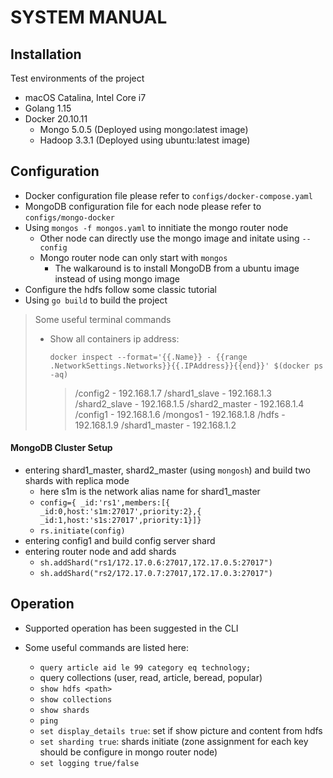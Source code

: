 # SYSTEM MANUAL

## Installation

Test environments of the project

+ macOS Catalina, Intel Core i7
+ Golang 1.15
+ Docker 20.10.11
  + Mongo 5.0.5 (Deployed using mongo:latest image)
  + Hadoop 3.3.1 (Deployed using ubuntu:latest image)

## Configuration

+ Docker configuration file please refer to `configs/docker-compose.yaml`
+ MongoDB configuration file for each node please refer to `configs/mongo-docker`
+ Using `mongos -f mongos.yaml` to innitiate the mongo router node
  + Other node can directly use the mongo image and initate using `--config`
  + Mongo router node can only start with `mongos`
    + The walkaround is to install MongoDB from a ubuntu image instead of using mongo image
+ Configure the hdfs follow some classic tutorial
+ Using `go build` to build the project

> Some useful terminal commands
>
> + Show all containers ip address:
>
>   `docker inspect --format='{{.Name}} - {{range .NetworkSettings.Networks}}{{.IPAddress}}{{end}}' $(docker ps -aq)`
>
>   > /config2 - 192.168.1.7
>   > /shard1_slave - 192.168.1.3
>   > /shard2_slave - 192.168.1.5
>   > /shard2_master - 192.168.1.4
>   > /config1 - 192.168.1.6
>   > /mongos1 - 192.168.1.8
>   > /hdfs - 192.168.1.9
>   > /shard1_master - 192.168.1.2

#### MongoDB Cluster Setup

+ entering shard1_master, shard2_master (using `mongosh`) and build two shards with replica mode
  + here s1m is the network alias name for shard1_master
  + `config={
       _id:'rs1',members:[{
       _id:0,host:'s1m:27017',priority:2},{
       _id:1,host:'s1s:27017',priority:1}]}`
  + `rs.initiate(config)`
+ entering config1 and build config server shard
+ entering router node and add shards
  + `sh.addShard("rs1/172.17.0.6:27017,172.17.0.5:27017") `
  + `sh.addShard("rs2/172.17.0.7:27017,172.17.0.3:27017") `

## Operation

+ Supported operation has been suggested in the CLI

+ Some useful commands are listed here:
  + `query article aid le 99 category eq technology;` 
  + query collections (user, read, article, beread, popular)
  + `show hdfs <path>`
  + `show collections`
  + `show shards`
  + `ping`
  + `set display_details true`: set if show picture and content from hdfs
  + `set sharding true`: shards initiate (zone assignment for each key should be configure in mongo router node)
  + `set logging true/false`